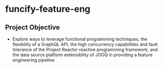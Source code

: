 # funcify-feature-eng

## Project Objective

* Explore ways to leverage functional programming techniques, the flexibility of a GraphQL API, the high concurrency capabilities and fault tolerance
  of the Project Reactor reactive programming framework, and the data source platform extensibility of JOOQ in providing a feature engineering
  pipeline 